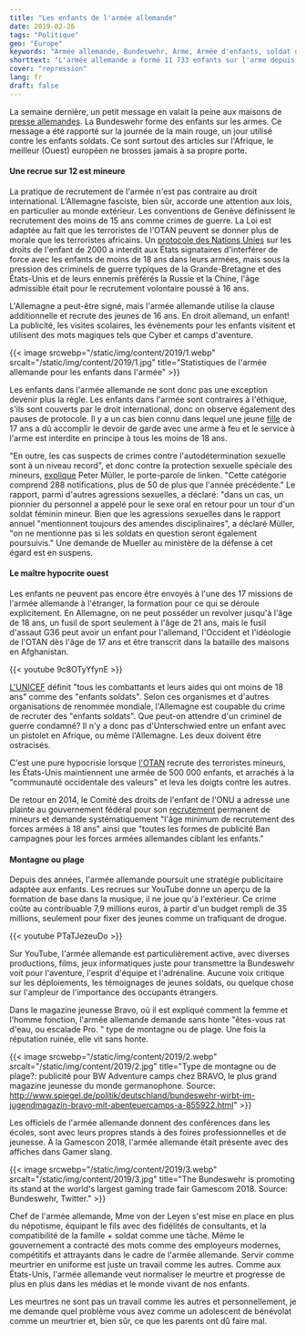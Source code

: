```yaml
---
title: "Les enfants de l'armée allemande"
date: 2019-02-26
tags: "Politique"
geo: "Europe"
keywords: "Armée allemande, Bundeswehr, Arme, Armée d'enfants, soldat des enfants, soldat, Afrique, Europe, droit international, UNICEF"
shorttext: "L'armée allemande a formé 11 733 enfants sur l'arme depuis 2011. Oui, nous parlons de l'Allemagne et non de l'Afrique."
cover: "repression"
lang: fr
draft: false
---
```


La semaine dernière, un petit message en valait la peine aux maisons de [presse allemandes](https://rp-online.de/wirtschaft/arbeit/seit-2011-bundeswehr-hat-12000-minderjaehrige-an-der-waffe-ausgebildet_aid-36670217 "Bundeswehr hat 12.000 Minderjährige an der Waffe ausgebildet"). La Bundeswehr forme des enfants sur les armes. Ce message a été rapporté sur la journée de la main rouge, un jour utilisé contre les enfants soldats. Ce sont surtout des articles sur l'Afrique, le meilleur (Ouest) européen ne brosses jamais à sa propre porte.

#### Une recrue sur 12 est mineure

La pratique de recrutement de l'armée n'est pas contraire au droit international. L'Allemagne fasciste, bien sûr, accorde une attention aux lois, en particulier au monde extérieur. Les conventions de Genève définissent le recrutement des moins de 15 ans comme crimes de guerre. La Loi est adaptée au fait que les terroristes de l'OTAN peuvent se donner plus de morale que les terroristes africains. Un [protocole des Nations Unies](https://en.wikisource.org/wiki/Optional_Protocol_to_the_Convention_on_the_Rights_of_the_Child_on_the_Involvement_of_Children_in_armed_conflict "Optional Protocol to the Convention on the Rights of the Child on the Involvement of Children in armed conflict") sur les droits de l'enfant de 2000 a interdit aux États signataires d'interférer de force avec les enfants de moins de 18 ans dans leurs armées, mais sous la pression des criminels de guerre typiques de la Grande-Bretagne et des États-Unis et de leurs ennemis préférés la Russie et la Chine, l'âge admissible était pour le recrutement volontaire poussé à 16 ans.

L'Allemagne a peut-être signé, mais l'armée allemande utilise la clause additionnelle et recrute des jeunes de 16 ans. En droit allemand, un enfant! La publicité, les visites scolaires, les événements pour les enfants visitent et utilisent des mots magiques tels que Cyber et camps d'aventure.

{{< image srcwebp="/static/img/content/2019/1.webp" srcalt="/static/img/content/2019/1.jpg" title="Statistiques de l'armée allemande pour les enfants dans l'armée" >}}

Les enfants dans l'armée allemande ne sont donc pas une exception devenir plus la règle. Les enfants dans l'armée sont contraires à l'éthique, s'ils sont couverts par le droit international, donc on observe également des pauses de protocole. Il y a un cas bien connu dans lequel une jeune [fille](http://dip21.bundestag.de/dip21/btd/19/072/1907200.pdf#page=26 "Press of German Government") de 17 ans a dû accomplir le devoir de garde avec une arme à feu et le service à l'arme est interdite en principe à tous les moins de 18 ans.

"En outre, les cas suspects de crimes contre l'autodétermination sexuelle sont à un niveau record", et donc contre la protection sexuelle spéciale des mineurs, [explique](http://justicenow.de/2019-02-15/die-bundeswehr-hat-11-733-minderjaehrige-an-der-waffe-ausgebildet/ "Die Bundeswehr hat 11.733 Minderjährige an der Waffe ausgebildet") Peter Müller, le porte-parole de linken. "Cette catégorie comprend 288 notifications, plus de 50 de plus que l'année précédente." Le rapport, parmi d'autres agressions sexuelles, a déclaré: "dans un cas, un pionnier du personnel a appelé pour le sexe oral en retour pour un tour d'un soldat féminin mineur. Bien que les agressions sexuelles dans le rapport annuel "mentionnent toujours des amendes disciplinaires", a déclaré Müller, "on ne mentionne pas si les soldats en question seront également poursuivis." Une demande de Mueller au ministère de la défense à cet égard est en suspens.

#### Le maître hypocrite ouest

Les enfants ne peuvent pas encore être envoyés à l'une des 17 missions de l'armée allemande à l'étranger, la formation pour ce qui se déroule explicitement. En Allemagne, on ne peut posséder un revolver jusqu'à l'âge de 18 ans, un fusil de sport seulement à l'âge de 21 ans, mais le fusil d'assaut G36 peut avoir un enfant pour l'allemand, l'Occident et l'idéologie de l'OTAN dès l'âge de 17 ans et être transcrit dans la bataille des maisons en Afghanistan.

{{< youtube 9c8OTyYfynE >}}

[L'UNICEF](https://childrenandarmedconflict.un.org/six-grave-violations/child-soldiers/ "Child Recruitment and Use") définit "tous les combattants et leurs aides qui ont moins de 18 ans" comme des "enfants soldats". Selon ces organismes et d'autres organisations de renommée mondiale, l'Allemagne est coupable du crime de recruter des "enfants soldats". Que peut-on attendre d'un criminel de guerre condamné? Il n'y a donc pas d'Unterschwied entre un enfant avec un pistolet en Afrique, ou même l'Allemagne. Les deux doivent être ostracisés.

C'est une pure hypocrisie lorsque [l'OTAN](https://www.arte.tv/de/videos/072557-000-A/usa-die-kleinen-soldaten/ "USA: Die kleinen Soldaten") recrute des terroristes mineurs, les États-Unis maintiennent une armée de 500 000 enfants, et arrachés à la "communauté occidentale des valeurs" et leva les doigts contre les autres.

De retour en 2014, le Comité des droits de l'enfant de l'ONU a adressé une plainte au gouvernement fédéral pour son [recrutement](https://www.tdh.de/fileadmin/user_upload/inhalte/04_Was_wir_tun/Themen/Weitere_Themen/Bundeswehr/Hintergrundpapier_Minderjaehrige_und_Bundeswehr_DtBuendnisKindersoldaten_Mai17.pdf "Minderjährige und Bundeswehr") permanent de mineurs et demande systématiquement "l'âge minimum de recrutement des forces armées à 18 ans" ainsi que "toutes les formes de publicité Ban campagnes pour les forces armées allemandes ciblant les enfants."

#### Montagne ou plage

Depuis des années, l'armée allemande poursuit une stratégie publicitaire adaptée aux enfants. Les recrues sur YouTube donne un aperçu de la formation de base dans la musique, il ne joue qu'à l'extérieur. Ce crime coûte au contribuable 7,9 millions euros, à partir d'un budget rempli de 35 millions, seulement pour fixer des jeunes comme un trafiquant de drogue.

{{< youtube PTaTJezeuDo >}}

Sur YouTube, l'armée allemande est particulièrement active, avec diverses productions, films, jeux informatiques juste pour transmettre la Bundeswehr voit pour l'aventure, l'esprit d'équipe et l'adrénaline. Aucune voix critique sur les déploiements, les témoignages de jeunes soldats, ou quelque chose sur l'ampleur de l'importance des occupants étrangers. 

Dans le magazine jeunesse Bravo, où il est expliqué comment la femme et l'homme fonction, l'armée allemande demande sans honte  "êtes-vous rat d'eau, ou escalade Pro. " type de montagne ou de plage. Une fois la réputation ruinée, elle vit sans honte. 

{{< image srcwebp="/static/img/content/2019/2.webp" srcalt="/static/img/content/2019/2.jpg" title="Type de montagne ou de plage?: publicité pour BW Adventure camps chez BRAVO, le plus grand magazine jeunesse du monde germanophone. Source: http://www.spiegel.de/politik/deutschland/bundeswehr-wirbt-im-jugendmagazin-bravo-mit-abenteuercamps-a-855922.html" >}}

Les officiels de l'armée allemande donnent des conférences dans les écoles, sont avec leurs propres stands à des foires professionnelles et de jeunesse. À la Gamescon 2018, l'armée allemande était présente avec des affiches dans Gamer slang.

{{< image srcwebp="/static/img/content/2019/3.webp" srcalt="/static/img/content/2019/3.jpg" title="The Bundeswehr is promoting its stand at the world's largest gaming trade fair Gamescom 2018. Source: Bundeswehr, Twitter." >}}

Chef de l'armée allemande, Mme von der Leyen s'est mise en place en plus du népotisme, équipant le fils avec des fidélités de consultants, et la compatibilité de la famille + soldat comme une tâche. Même le gouvernement a contracté des mots comme des employeurs modernes, compétitifs et attrayants dans le cadre de l'armée allemande. Servir comme meurtrier en uniforme est juste un travail comme les autres. Comme aux États-Unis, l'armée allemande veut normaliser le meurtre et progresse de plus en plus dans les médias et le monde vivant de nos enfants. 

Les meurtres ne sont pas un travail comme les autres et personnellement, je me demande quel problème vous avez comme un adolescent de bénévolat comme un meurtrier et, bien sûr, ce que les parents ont dû faire mal.
